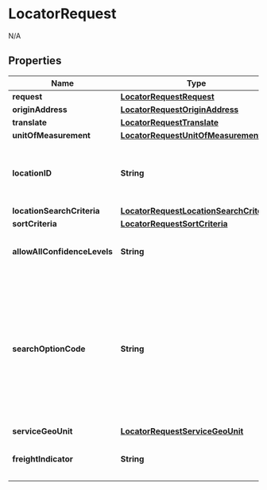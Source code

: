 

# LocatorRequest

N/A

## Properties

| Name | Type | Description | Notes |
|------------ | ------------- | ------------- | -------------|
|**request** | [**LocatorRequestRequest**](LocatorRequestRequest.md) |  |  |
|**originAddress** | [**LocatorRequestOriginAddress**](LocatorRequestOriginAddress.md) |  |  |
|**translate** | [**LocatorRequestTranslate**](LocatorRequestTranslate.md) |  |  |
|**unitOfMeasurement** | [**LocatorRequestUnitOfMeasurement**](LocatorRequestUnitOfMeasurement.md) |  |  [optional] |
|**locationID** | **String** | Location ID is the identification number of the UPS affiliated location. |  [optional] |
|**locationSearchCriteria** | [**LocatorRequestLocationSearchCriteria**](LocatorRequestLocationSearchCriteria.md) |  |  [optional] |
|**sortCriteria** | [**LocatorRequestSortCriteria**](LocatorRequestSortCriteria.md) |  |  [optional] |
|**allowAllConfidenceLevels** | **String** | Indicator to allow confidence level in search. |  [optional] |
|**searchOptionCode** | **String** | Valid values:  01-Proximity Search Details 02-Address Search Details 03-Proximity Search Summary 04-Address Search Summary 05-Freight Will Call Search.  Either OptionType 03 or 04 is required. |  [optional] |
|**serviceGeoUnit** | [**LocatorRequestServiceGeoUnit**](LocatorRequestServiceGeoUnit.md) |  |  [optional] |
|**freightIndicator** | **String** | FreightIndicator. Required for Freight Location Search. |  [optional] |



